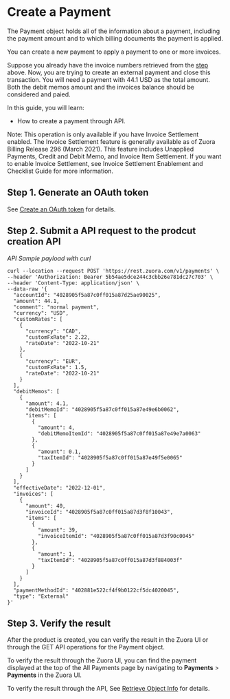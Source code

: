 # Create a Payment
The Payment object holds all of the information about a payment, including the payment amount and to which billing documents the payment is applied.

You can create a new payment to apply a payment to one or more invoices. 

Suppose you already have the invoice numbers retrieved from the [step](7-billing-document.md) above. Now, you are trying to create an external payment and close this transaction. You will need a payment with 44.1 USD as the total amount. Both the debit memos amount and the invoices balance should be considered and paied.

In this guide, you will learn:
- How to create a payment through API.

Note: This operation is only available if you have Invoice Settlement enabled. The Invoice Settlement feature is generally available as of Zuora Billing Release 296 (March 2021). This feature includes Unapplied Payments, Credit and Debit Memo, and Invoice Item Settlement. If you want to enable Invoice Settlement, see Invoice Settlement Enablement and Checklist Guide for more information.

## Step 1. Generate an OAuth token
See [Create an OAuth token](1-authentication.md) for details.

## Step 2. Submit a API request to the prodcut creation API

*API Sample payload with curl*
```
curl --location --request POST 'https://rest.zuora.com/v1/payments' \
--header 'Authorization: Bearer 5b54ae5dce244c3cbb26e781dc27c703' \
--header 'Content-Type: application/json' \
--data-raw '{
  "accountId": "4028905f5a87c0ff015a87d25ae90025",
  "amount": 44.1,
  "comment": "normal payment",
  "currency": "USD",
  "customRates": [
    {
      "currency": "CAD",
      "customFxRate": 2.22,
      "rateDate": "2022-10-21"
    },
    {
      "currency": "EUR",
      "customFxRate": 1.5,
      "rateDate": "2022-10-21"
    }
  ],
  "debitMemos": [
    {
      "amount": 4.1,
      "debitMemoId": "4028905f5a87c0ff015a87e49e6b0062",
      "items": [
        {
          "amount": 4,
          "debitMemoItemId": "4028905f5a87c0ff015a87e49e7a0063"
        },
        {
          "amount": 0.1,
          "taxItemId": "4028905f5a87c0ff015a87e49f5e0065"
        }
      ]
    }
  ],
  "effectiveDate": "2022-12-01",
  "invoices": [
    {
      "amount": 40,
      "invoiceId": "4028905f5a87c0ff015a87d3f8f10043",
      "items": [
        {
          "amount": 39,
          "invoiceItemId": "4028905f5a87c0ff015a87d3f90c0045"
        },
        {
          "amount": 1,
          "taxItemId": "4028905f5a87c0ff015a87d3f884003f"
        }
      ]
    }
  ],
  "paymentMethodId": "402881e522cf4f9b0122cf5dc4020045",
  "type": "External"
}'
```

## Step 3. Verify the result
After the product is created, you can verify the result in the Zuora UI or through the GET API operations for the Payment object.

To verify the result through the Zuora UI, you can find the payment displayed at the top of the All Payments page by navigating to **Payments** > **Payments** in the Zuora UI.

To verify the result through the API, See [Retrieve Object Info](9-retrieve-object-info.md) for details.
